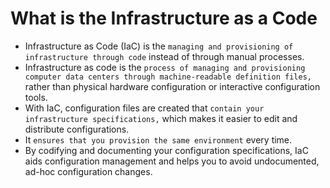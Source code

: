 # What is the Infrastructure as a Code

* Infrastructure as Code (IaC) is the `managing and provisioning of infrastructure through code` instead of through manual processes.
*  Infrastructure as code is the `process of managing and provisioning computer data centers through machine-readable definition files,` rather than physical hardware configuration or interactive configuration tools.
* With IaC, configuration files are created that `contain your infrastructure specifications,` which makes it easier to edit and distribute configurations.
* It `ensures that you provision the same environment` every time.
* By codifying and documenting your configuration specifications, IaC aids configuration management and helps you to avoid undocumented, ad-hoc configuration changes.